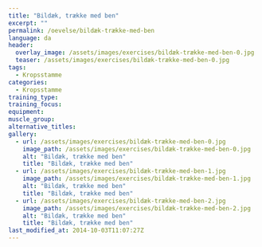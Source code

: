 ```yaml
---
title: "Bildæk, trække med ben"
excerpt: ""
permalink: /oevelse/bildæk-trække-med-ben
language: da
header:
  overlay_image: /assets/images/exercises/bildæk-trække-med-ben-0.jpg
  teaser: /assets/images/exercises/bildæk-trække-med-ben-0.jpg
tags:
  - Kropsstamme
categories:
  - Kropsstamme
training_type: 
training_focus: 
equipment:
muscle_group:
alternative_titles:
gallery:
  - url: /assets/images/exercises/bildæk-trække-med-ben-0.jpg
    image_path: /assets/images/exercises/bildæk-trække-med-ben-0.jpg
    alt: "Bildæk, trække med ben"
    title: "Bildæk, trække med ben"
  - url: /assets/images/exercises/bildæk-trække-med-ben-1.jpg
    image_path: /assets/images/exercises/bildæk-trække-med-ben-1.jpg
    alt: "Bildæk, trække med ben"
    title: "Bildæk, trække med ben"
  - url: /assets/images/exercises/bildæk-trække-med-ben-2.jpg
    image_path: /assets/images/exercises/bildæk-trække-med-ben-2.jpg
    alt: "Bildæk, trække med ben"
    title: "Bildæk, trække med ben"
last_modified_at: 2014-10-03T11:07:27Z
---
```



